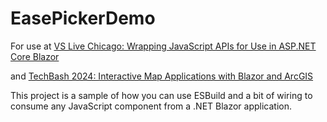 # EasePickerDemo

For use at [VS Live Chicago: Wrapping JavaScript APIs for Use in ASP.NET Core Blazor](https://vslive.com/Events/Chicago-2024/Sessions/Thursday/H09-Wrapping-JavaScript-APIs-for-Use-in-ASPNET-Core-Blazor.aspx) 

and [TechBash 2024: Interactive Map Applications with Blazor and ArcGIS](https://www.techbash.com/sessions)

This project is a sample of how you can use ESBuild and a bit of wiring to consume
any JavaScript component from a .NET Blazor application.
